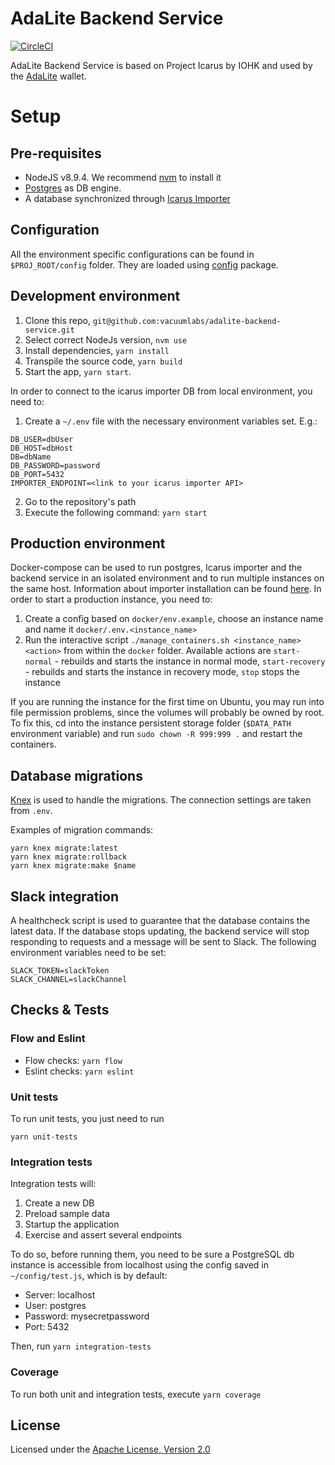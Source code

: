 # AdaLite Backend Service

[![CircleCI](https://circleci.com/gh/vacuumlabs/adalite-backend-service.svg?style=svg)](https://circleci.com/gh/vacuumlabs/adalite-backend-service)

AdaLite Backend Service is based on Project Icarus by IOHK and used by the [AdaLite](https://github.com/vacuumlabs/adalite) wallet.

# Setup

## Pre-requisites

* NodeJS v8.9.4. We recommend [nvm](https://github.com/creationix/nvm) to install it
* [Postgres](https://www.postgresql.org/) as DB engine.
* A database synchronized through [Icarus Importer](https://github.com/Emurgo/project-icarus-importer)

## Configuration

All the environment specific configurations can be found in `$PROJ_ROOT/config` folder.
They are loaded using [config](https://www.npmjs.com/package/config) package.

## Development environment

1.  Clone this repo, `git@github.com:vacuumlabs/adalite-backend-service.git`
2.  Select correct NodeJs version, `nvm use`
3.  Install dependencies, `yarn install`
4.  Transpile the source code, `yarn build`
5.  Start the app, `yarn start`.

In order to connect to the icarus importer DB from local environment, you need to:

1.  Create a `~/.env` file with the necessary environment variables set. E.g.:

```
DB_USER=dbUser
DB_HOST=dbHost
DB=dbName
DB_PASSWORD=password
DB_PORT=5432
IMPORTER_ENDPOINT=<link to your icarus importer API>
```
2.  Go to the repository's path
3.  Execute the following command: `yarn start`

## Production environment
Docker-compose can be used to run postgres, Icarus importer and the backend service in an isolated environment and to run multiple instances on the same host. Information about importer installation can be found [here](https://github.com/input-output-hk/project-icarus-importer/blob/icarus-master/blockchain-importer/README.md).
In order to start a production instance, you need to:

1. Create a config based on `docker/env.example`, choose an instance name and name it `docker/.env.<instance_name>`
2. Run the interactive script `./manage_containers.sh <instance_name> <action>` from within the `docker` folder. Available actions are `start-normal` - rebuilds and starts the instance in normal mode, `start-recovery` - rebuilds and starts the instance in recovery mode, `stop` stops the instance

If you are running the instance for the first time on Ubuntu, you may run into file permission problems, since the volumes will probably be owned by root. To fix this, cd into the instance persistent storage folder (`$DATA_PATH` environment variable) and run `sudo chown -R 999:999 .` and restart the containers.

## Database migrations

[Knex](https://knexjs.org/#Migrations) is used to handle the migrations. The connection settings are taken from `.env`.

Examples of migration commands:
```
yarn knex migrate:latest
yarn knex migrate:rollback
yarn knex migrate:make $name
```

## Slack integration

A healthcheck script is used to guarantee that the database contains the latest data. If the database stops updating, the backend service will stop responding to requests and a message will be sent to Slack. The following environment variables need to be set:
```
SLACK_TOKEN=slackToken
SLACK_CHANNEL=slackChannel
```

## Checks & Tests

### Flow and Eslint

* Flow checks: `yarn flow`
* Eslint checks: `yarn eslint`

### Unit tests

To run unit tests, you just need to run

`yarn unit-tests`

### Integration tests

Integration tests will:

1. Create a new DB
2. Preload sample data
3. Startup the application
4. Exercise and assert several endpoints

To do so, before running them, you need to be sure a PostgreSQL db instance is accessible from localhost
using the config saved in `~/config/test.js`, which is by default:

* Server: localhost
* User: postgres
* Password: mysecretpassword
* Port: 5432

Then, run `yarn integration-tests`

### Coverage

To run both unit and integration tests, execute `yarn coverage`

## License

Licensed under the [Apache License, Version 2.0](LICENSE.md)
